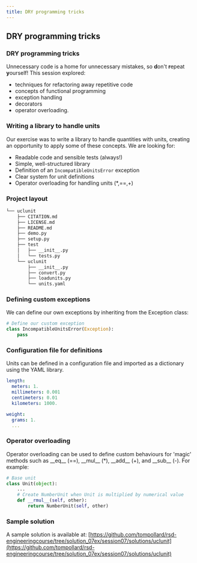 ```yaml
---
title: DRY programming tricks
---
```


## DRY programming tricks

### DRY programming tricks

Unnecessary code is a home for unnecessary mistakes, so **d**on't **r**epeat **y**ourself! This session explored: 

* techniques for refactoring away repetitive code
* concepts of functional programming
* exception handling
* decorators
* operator overloading. 

### Writing a library to handle units

Our exercise was to write a library to handle quantities with units, creating an opportunity to apply some of these concepts. We are looking for:

* Readable code and sensible tests (always!)
* Simple, well-structured library
* Definition of an ```IncompatibleUnitsError``` exception
* Clear system for unit definitions
* Operator overloading for handling units (\*,==,+)

### Project layout

``` bash
└── uclunit
    ├── CITATION.md
    ├── LICENSE.md
    ├── README.md
    ├── demo.py
    ├── setup.py
    ├── test
    │   ├── __init__.py
    │   └── tests.py
    └── uclunit
        ├── __init__.py
        ├── convert.py
        ├── loadunits.py
        └── units.yaml
```

### Defining custom exceptions

We can define our own exceptions by inheriting from the Exception class:

``` python
# Define our custom exception
class IncompatibleUnitsError(Exception):
    pass
```

### Configuration file for definitions

Units can be defined in a configuration file and imported as a dictionary using the YAML library.

``` yaml
length: 
  meters: 1.
  millimeters: 0.001
  centimeters: 0.01
  kilometers: 1000.

weight:
  grams: 1.
  ...
```

### Operator overloading

Operator overloading can be used to define custom behaviours for 'magic' methods such as \_\_eq\_\_ (==), \_\_mul\_\_ (\*), \_\_add\_\_ (+), and \_\_sub\_\_ (-). For example:

``` python
# Base unit
class Unit(object):
    ...
    # Create NumberUnit when Unit is multiplied by numerical value
    def __rmul__(self, other):
        return NumberUnit(self, other)
```

### Sample solution

A sample solution is available at: 
[https://github.com/tompollard/rsd-engineeringcourse/tree/solution_07ex/session07/solutions/uclunit](https://github.com/tompollard/rsd-engineeringcourse/tree/solution_07ex/session07/solutions/uclunit)

